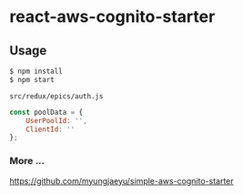 # react-aws-cognito-starter

## Usage

```bash
$ npm install
$ npm start
```


`src/redux/epics/auth.js`

```js
const poolData = {
    UserPoolId: '',
    ClientId: ''
};
```


### More ...
https://github.com/myungjaeyu/simple-aws-cognito-starter
